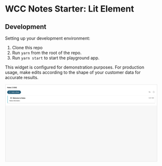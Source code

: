 # WCC Notes Starter: Lit Element

## Development

Setting up your development environment:

1. Clone this repo
2. Run `yarn` from the root of the repo.
3. Run `yarn start` to start the playground app.

This widget is configured for demonstration purposes. For production usage, make edits according to the shape of your customer data for accurate results. 

![Notes Example Screenshot](./static/notes.png)
